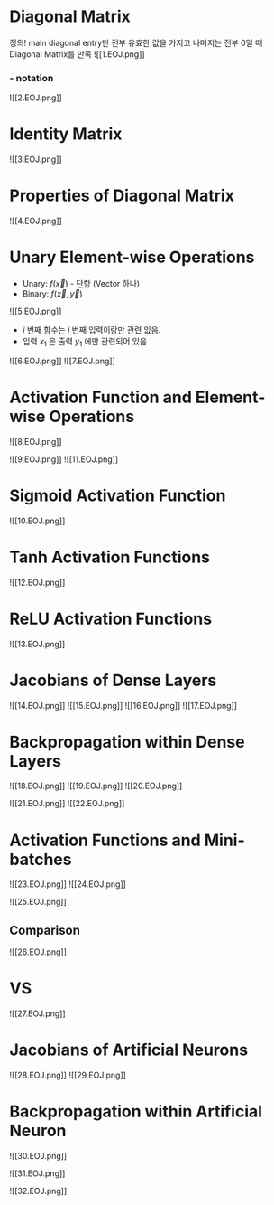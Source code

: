 

# Diagonal Matrix 

정의!
main diagonal entry만 전부 유효한 값을 가지고 나머지는 전부 0일 때 Diagonal Matrix를 만족
![[1.EOJ.png]]
### - notation
![[2.EOJ.png]]




# Identity Matrix
![[3.EOJ.png]]





# Properties of Diagonal Matrix 
![[4.EOJ.png]]





# Unary Element-wise Operations

- Unary: $f({\vec x})$  - 단항 (Vector 하나)
- Binary: $f(\vec x, \vec y)$ 

![[5.EOJ.png]]
- $i$ 번째 함수는 $i$ 번째 입력이랑만 관련 잆음.
- 입력 $x_1$ 은 출력 $y_1$ 에만 관련되어 있음 


![[6.EOJ.png]]
![[7.EOJ.png]]






# Activation Function and Element-wise Operations

![[8.EOJ.png]]

![[9.EOJ.png]]
![[11.EOJ.png]]





# Sigmoid Activation Function
![[10.EOJ.png]]




# Tanh Activation Functions
![[12.EOJ.png]]




# ReLU Activation Functions
![[13.EOJ.png]]



# Jacobians of Dense Layers
![[14.EOJ.png]]
![[15.EOJ.png]]
![[16.EOJ.png]]
![[17.EOJ.png]]


# Backpropagation within Dense Layers
![[18.EOJ.png]]
![[19.EOJ.png]]
![[20.EOJ.png]]


![[21.EOJ.png]]
![[22.EOJ.png]]




# Activation Functions and Mini-batches

![[23.EOJ.png]]
![[24.EOJ.png]]

![[25.EOJ.png]]


## Comparison 
![[26.EOJ.png]]
#                                         VS

![[27.EOJ.png]]




# Jacobians of Artificial Neurons
![[28.EOJ.png]]
![[29.EOJ.png]]



# Backpropagation within Artificial Neuron
![[30.EOJ.png]]

![[31.EOJ.png]]

![[32.EOJ.png]]
















